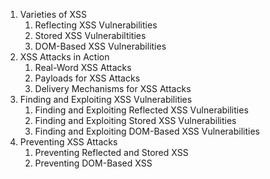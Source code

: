 1) Varieties of XSS
    1) Reflecting XSS Vulnerabilities
    2) Stored XSS Vulnerabiltities
    3) DOM-Based XSS Vulnerabilities
2) XSS Attacks in Action
    1) Real-Word XSS Attacks
    2) Payloads for XSS Attacks
    3) Delivery Mechanisms for XSS Attacks
3) Finding and Exploiting XSS Vulnerabilities
    1) Finding and Exploiting Reflected XSS Vulnerabilities
    2) Finding and Exploiting Stored XSS Vulnerabilities
    3) Finding and Exploiting DOM-Based XSS Vulnerabilities
4) Preventing XSS Attacks
    1) Preventing Reflected and Stored XSS
    2) Preventing DOM-Based XSS